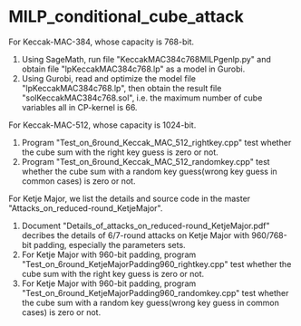
# MILP_conditional_cube_attack
For Keccak-MAC-384, whose capacity is 768-bit.
1. Using SageMath, run file "KeccakMAC384c768MILPgenlp.py" and obtain file "lpKeccakMAC384c768.lp" as a model in Gurobi.
2. Using Gurobi, read and optimize the model file "lpKeccakMAC384c768.lp", then obtain the result file "solKeccakMAC384c768.sol", i.e. the maximum number of cube variables all in CP-kernel is 66.

For Keccak-MAC-512, whose capacity is 1024-bit.
1. Program "Test_on_6round_Keccak_MAC_512_rightkey.cpp" test whether the cube sum with the right key guess is zero or not.
2. Program "Test_on_6round_Keccak_MAC_512_randomkey.cpp" test whether the cube sum with a random key guess(wrong key guess in common cases) is zero or not.

For Ketje Major, we list the details and source code in the master "Attacks_on_reduced-round_KetjeMajor".
1. Document "Details_of_attacks_on_reduced-round_KetjeMajor.pdf" decribes the details of 6/7-round attacks on Ketje Major with 960/768-bit padding, especially the parameters sets. 
2. For Ketje Major with 960-bit padding, program "Test_on_6round_KetjeMajorPadding960_rightkey.cpp" test whether the cube sum with the right key guess is zero or not.  
3. For Ketje Major with 960-bit padding, program "Test_on_6round_KetjeMajorPadding960_randomkey.cpp" test whether the cube sum with a random key guess(wrong key guess in common cases) is zero or not. 
